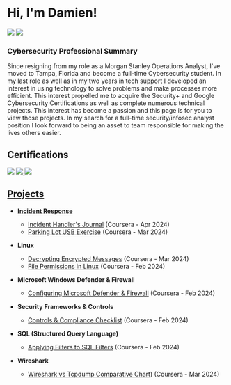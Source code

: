 # Hi, I'm Damien!<br/> 
<a href="https://linkedin.com/in/damienlindsey"><img src="https://img.shields.io/badge/-LinkedIn-0072b1?&style=for-the-badge&logo=linkedin&logoColor=white" /></a>
<a href="Damien Resume.pdf"><img src="https://img.shields.io/badge/Resume-grey?style=for-the-badge&logo=Resume" /></a>

### Cybersecurity Professional Summary
Since resigning from my role as a Morgan Stanley Operations Analyst, I've moved to Tampa, Florida and become a full-time Cybersecurity student. In my last role as well as in my two years in tech support I developed an interest in using technology to solve problems and make processes more efficient. This interest propelled me to acquire the Security+ and Google Cybersecurity Certifications as well as complete numerous technical projects. This interest has become a passion and this page is for you to view those projects. In my search for a full-time security/infosec analyst position I look forward to being an asset to team responsible for making the lives others easier.


## Certifications
<a href="CompTIA Security+ certificate.pdf"><img src="https://img.shields.io/badge/-Security%2B-FF0000?&style=for-the-badge&logo=CompTIA&logoColor=white" /></a>
<a href="Google Cybersecurity Cert.pdf"><img src="https://img.shields.io/badge/Google%20Cybersecurity%20Certificate-blue?style=for-the-badge&logo=google&logoColor=white)"/>
<a href="Microsoft Windows Defender and Firewall certificate.pdf"><img src="https://img.shields.io/badge/-Microsoft Windows Defender and Firewall-00A4EF?&style=for-the-badge&logo=Microsoft&logoColor=white"/>


## Projects
- <b>Incident Response </b>
  - [Incident Handler's Journal](https://github.com/Damien-Lindsey/Damien-Lindsey/blob/main/Incident%20handler's%20journal%20.pdf) (Coursera - Apr 2024)
  - [Parking Lot USB Exercise](https://github.com/Damien-Lindsey/Damien-Lindsey/blob/main/Parking%20lot%20USB%20exercise.pdf) (Coursera - Mar 2024)
    
- <b>Linux </b>
  - [Decrypting Encrypted Messages](https://github.com/Damien-Lindsey/Decrypting-an-Encrypted-Message-in-Linux) (Coursera - Mar 2024)
  - [File Permissions in Linux]( https://github.com/Damien-Lindsey/Damien-Lindsey/blob/main/File%20permissions%20in%20Linux.pdf) (Coursera - Feb 2024)
    
- <b>Microsoft Windows Defender & Firewall </b>
  - [Configuring Microsoft Defender & Firewall](https://github.com/Damien-Lindsey/Microsoft-Window-Defender-Firewall-Project/blob/main/README.md) (Coursera - Feb 2024)
    
- <b>Security Frameworks & Controls </b>
  - [Controls & Compliance Checklist](https://github.com/Damien-Lindsey/Damien-Lindsey/blob/main/Controls%20and%20Compliance%20Checklist.pdf) (Coursera - Feb 2024)
    
- <b>SQL (Structured Query Language) </b>
  - [Applying Filters to SQL Filters](https://github.com/Damien-Lindsey/Damien-Lindsey/blob/main/Apply%20filters%20to%20SQL%20queries.pdf) (Coursera - Feb 2024)
    
- <b>Wireshark </b>
  - [Wireshark vs Tcpdump Comparative Chart](https://github.com/Damien-Lindsey/Damien-Lindsey/blob/main/Wireshark%20vs%20tcpdump%20comparative%20chart.pdf)) (Coursera - Mar 2024)
